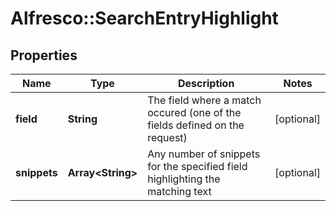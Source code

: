# Alfresco::SearchEntryHighlight

## Properties
Name | Type | Description | Notes
------------ | ------------- | ------------- | -------------
**field** | **String** | The field where a match occured (one of the fields defined on the request) | [optional] 
**snippets** | **Array&lt;String&gt;** | Any number of snippets for the specified field highlighting the matching text | [optional] 


